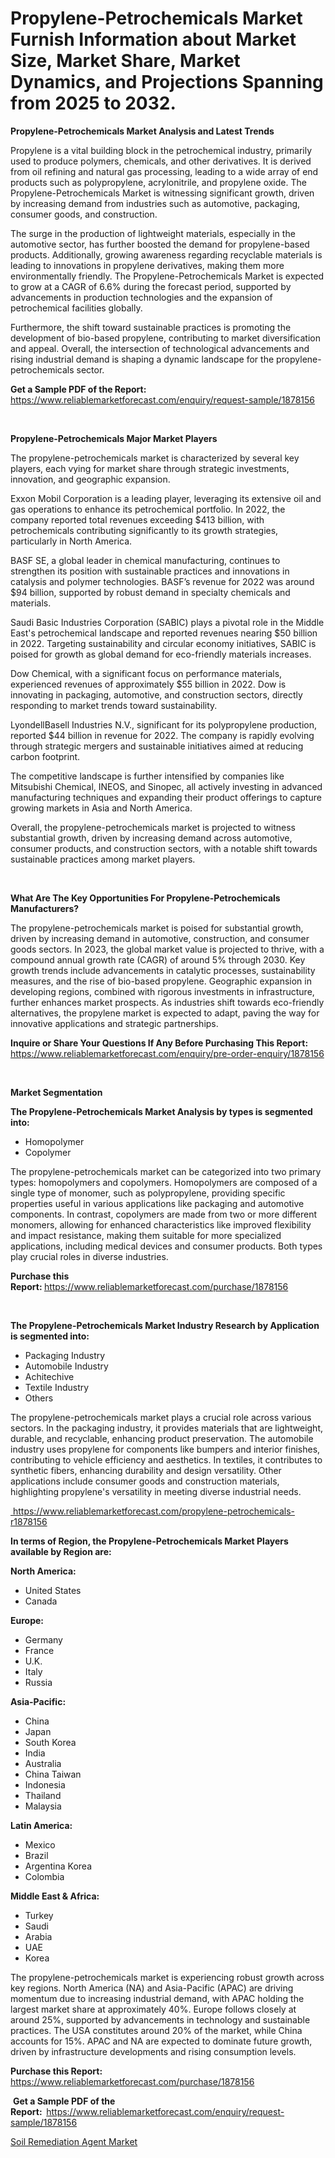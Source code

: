 <p><h1>Propylene-Petrochemicals Market Furnish Information about Market Size, Market Share, Market Dynamics, and Projections Spanning from 2025 to 2032.</h1></p><p><strong>Propylene-Petrochemicals Market Analysis and Latest Trends</strong></p>
<p><p>Propylene is a vital building block in the petrochemical industry, primarily used to produce polymers, chemicals, and other derivatives. It is derived from oil refining and natural gas processing, leading to a wide array of end products such as polypropylene, acrylonitrile, and propylene oxide. The Propylene-Petrochemicals Market is witnessing significant growth, driven by increasing demand from industries such as automotive, packaging, consumer goods, and construction. </p><p>The surge in the production of lightweight materials, especially in the automotive sector, has further boosted the demand for propylene-based products. Additionally, growing awareness regarding recyclable materials is leading to innovations in propylene derivatives, making them more environmentally friendly. The Propylene-Petrochemicals Market is expected to grow at a CAGR of 6.6% during the forecast period, supported by advancements in production technologies and the expansion of petrochemical facilities globally.</p><p>Furthermore, the shift toward sustainable practices is promoting the development of bio-based propylene, contributing to market diversification and appeal. Overall, the intersection of technological advancements and rising industrial demand is shaping a dynamic landscape for the propylene-petrochemicals sector.</p></p>
<p><strong>Get a Sample PDF of the Report:&nbsp;</strong> <a href="https://www.reliablemarketforecast.com/enquiry/request-sample/1878156?utm_campaign=1893&utm_medium=2&utm_source=Github&utm_content=ia&utm_term=04022025&utm_id=propylene-petrochemicals">https://www.reliablemarketforecast.com/enquiry/request-sample/1878156</a></p>
<p>&nbsp;</p>
<p><strong>Propylene-Petrochemicals Major Market Players</strong></p>
<p><p>The propylene-petrochemicals market is characterized by several key players, each vying for market share through strategic investments, innovation, and geographic expansion.</p><p>Exxon Mobil Corporation is a leading player, leveraging its extensive oil and gas operations to enhance its petrochemical portfolio. In 2022, the company reported total revenues exceeding $413 billion, with petrochemicals contributing significantly to its growth strategies, particularly in North America.</p><p>BASF SE, a global leader in chemical manufacturing, continues to strengthen its position with sustainable practices and innovations in catalysis and polymer technologies. BASF’s revenue for 2022 was around $94 billion, supported by robust demand in specialty chemicals and materials.</p><p>Saudi Basic Industries Corporation (SABIC) plays a pivotal role in the Middle East's petrochemical landscape and reported revenues nearing $50 billion in 2022. Targeting sustainability and circular economy initiatives, SABIC is poised for growth as global demand for eco-friendly materials increases.</p><p>Dow Chemical, with a significant focus on performance materials, experienced revenues of approximately $55 billion in 2022. Dow is innovating in packaging, automotive, and construction sectors, directly responding to market trends toward sustainability.</p><p>LyondellBasell Industries N.V., significant for its polypropylene production, reported $44 billion in revenue for 2022. The company is rapidly evolving through strategic mergers and sustainable initiatives aimed at reducing carbon footprint.</p><p>The competitive landscape is further intensified by companies like Mitsubishi Chemical, INEOS, and Sinopec, all actively investing in advanced manufacturing techniques and expanding their product offerings to capture growing markets in Asia and North America.</p><p>Overall, the propylene-petrochemicals market is projected to witness substantial growth, driven by increasing demand across automotive, consumer products, and construction sectors, with a notable shift towards sustainable practices among market players.</p></p>
<p>&nbsp;</p>
<p><strong>What Are The Key Opportunities For Propylene-Petrochemicals Manufacturers?</strong></p>
<p><p>The propylene-petrochemicals market is poised for substantial growth, driven by increasing demand in automotive, construction, and consumer goods sectors. In 2023, the global market value is projected to thrive, with a compound annual growth rate (CAGR) of around 5% through 2030. Key growth trends include advancements in catalytic processes, sustainability measures, and the rise of bio-based propylene. Geographic expansion in developing regions, combined with rigorous investments in infrastructure, further enhances market prospects. As industries shift towards eco-friendly alternatives, the propylene market is expected to adapt, paving the way for innovative applications and strategic partnerships.</p></p>
<p><strong>Inquire or Share Your Questions If Any Before Purchasing This Report:</strong> <a href="https://www.reliablemarketforecast.com/enquiry/pre-order-enquiry/1878156?utm_campaign=1893&utm_medium=2&utm_source=Github&utm_content=ia&utm_term=04022025&utm_id=propylene-petrochemicals">https://www.reliablemarketforecast.com/enquiry/pre-order-enquiry/1878156</a></p>
<p>&nbsp;</p>
<p><strong>Market Segmentation</strong></p>
<p><strong>The Propylene-Petrochemicals Market Analysis by types is segmented into:</strong></p>
<p><ul><li>Homopolymer</li><li>Copolymer</li></ul></p>
<p><p>The propylene-petrochemicals market can be categorized into two primary types: homopolymers and copolymers. Homopolymers are composed of a single type of monomer, such as polypropylene, providing specific properties useful in various applications like packaging and automotive components. In contrast, copolymers are made from two or more different monomers, allowing for enhanced characteristics like improved flexibility and impact resistance, making them suitable for more specialized applications, including medical devices and consumer products. Both types play crucial roles in diverse industries.</p></p>
<p><strong>Purchase this Report:&nbsp;</strong><a href="https://www.reliablemarketforecast.com/purchase/1878156?utm_campaign=1893&utm_medium=2&utm_source=Github&utm_content=ia&utm_term=04022025&utm_id=propylene-petrochemicals">https://www.reliablemarketforecast.com/purchase/1878156</a></p>
<p>&nbsp;</p>
<p><strong>The Propylene-Petrochemicals Market Industry Research by Application is segmented into:</strong></p>
<p><ul><li>Packaging Industry</li><li>Automobile Industry</li><li>Achitechive</li><li>Textile Industry</li><li>Others</li></ul></p>
<p><p>The propylene-petrochemicals market plays a crucial role across various sectors. In the packaging industry, it provides materials that are lightweight, durable, and recyclable, enhancing product preservation. The automobile industry uses propylene for components like bumpers and interior finishes, contributing to vehicle efficiency and aesthetics. In textiles, it contributes to synthetic fibers, enhancing durability and design versatility. Other applications include consumer goods and construction materials, highlighting propylene's versatility in meeting diverse industrial needs.</p></p>
<p><a href="https://www.reliablemarketforecast.com/propylene-petrochemicals-r1878156?utm_campaign=1893&utm_medium=2&utm_source=Github&utm_content=ia&utm_term=04022025&utm_id=propylene-petrochemicals">&nbsp;https://www.reliablemarketforecast.com/propylene-petrochemicals-r1878156</a></p>
<p><strong>In terms of Region, the Propylene-Petrochemicals Market Players available by Region are:</strong></p>
<p>
    <p> <strong> North America: </strong>
        <ul>
            <li>United States</li>
            <li>Canada</li>
        </ul>
        </p> 
    <p> <strong> Europe: </strong>
        <ul>
            <li>Germany</li>
            <li>France</li>
            <li>U.K.</li>
            <li>Italy</li>
            <li>Russia</li>
        </ul>
        </p> 
    <p> <strong> Asia-Pacific: </strong>
        <ul>
            <li>China</li>
            <li>Japan</li>
            <li>South Korea</li>
            <li>India</li>
            <li>Australia</li>
            <li>China Taiwan</li>
            <li>Indonesia</li>
            <li>Thailand</li>
            <li>Malaysia</li>
        </ul>
        </p> 
    <p> <strong> Latin America: </strong>
        <ul>
            <li>Mexico</li>
            <li>Brazil</li>
            <li>Argentina Korea</li>
            <li>Colombia</li>
        </ul>
        </p> 
    <p> <strong> Middle East & Africa: </strong>
        <ul>
            <li>Turkey</li>
            <li>Saudi</li>
            <li>Arabia</li>
            <li>UAE</li>
            <li>Korea</li>
        </ul>
    </p>
    </p>
<p><p>The propylene-petrochemicals market is experiencing robust growth across key regions. North America (NA) and Asia-Pacific (APAC) are driving momentum due to increasing industrial demand, with APAC holding the largest market share at approximately 40%. Europe follows closely at around 25%, supported by advancements in technology and sustainable practices. The USA constitutes around 20% of the market, while China accounts for 15%. APAC and NA are expected to dominate future growth, driven by infrastructure developments and rising consumption levels.</p></p>
<p><strong>Purchase this Report: </strong><a href="https://www.reliablemarketforecast.com/purchase/1878156?utm_campaign=1893&utm_medium=2&utm_source=Github&utm_content=ia&utm_term=04022025&utm_id=propylene-petrochemicals">https://www.reliablemarketforecast.com/purchase/1878156</a></p>
<p>&nbsp;<strong>Get a Sample PDF of the Report:&nbsp;&nbsp;</strong><a href="https://www.reliablemarketforecast.com/enquiry/request-sample/1878156?utm_campaign=1893&utm_medium=2&utm_source=Github&utm_content=ia&utm_term=04022025&utm_id=propylene-petrochemicals">https://www.reliablemarketforecast.com/enquiry/request-sample/1878156</a></p>
<p><strong></strong></p>
<p><p><a href="https://github.com/PeterParrish5/Market-Research-Report-List-7/blob/main/soil-remediation-agent-market.md?utm_campaign=1893&utm_medium=2&utm_source=Github&utm_content=ia&utm_term=04022025&utm_id=propylene-petrochemicals">Soil Remediation Agent Market</a></p></p>